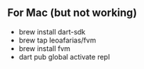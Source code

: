 ## For Mac (but not working)

- brew install dart-sdk
- brew tap leoafarias/fvm
- brew install fvm
- dart pub global activate repl